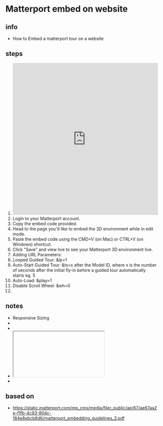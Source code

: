 # Matterport embed on website  

## info  
* How to Embed a matterport tour on a website

## steps  
1. <iframe allow="xr-spatial-tracking" allowfullscreen="" frameborder="0" height="500" src="https://my.matterport.com/show/?m=xxx" width="100%"></iframe>
2. Login to your Matterport account.
3. Copy the embed code provided.
4. Head to the page you'd like to embed the 3D environment while in edit mode.
5. Paste the embed code using the CMD+V (on Mac) or CTRL+V (on Windows) shortcut.
6. Click "Save" and view live to see your Matterport 3D environment live.
7. Adding URL Parameters:
8. Looped Guided Tour:  &lp=1
9. Auto-Start Guided Tour: &ts=x after the Model ID, where x is the number of seconds after the initial fly-in before a guided tour automatically starts eg. 5
10. Auto-Load:  &play=1
11. Disable Scroll Wheel: &wh=0
12. 

## notes  
*  Responsive Sizing
*  <style>
* .matterport-showcase { position: relative; padding-bottom: 56.25%;
* height: 0; overflow: hidden; }
* .matterport-showcase iframe { position: absolute; top: 0; left: 0;
* width: 100%; height: 100%; }
* </style>
* <div class=’matterport-showcase’>
*  <iframe width=”853” height=”480”
* src=”https://my.matterport.com/show/? m=xxxxxxxxxxx” frameborder=”0”
* allowfullscreen></iframe>
* </div>

## based on  
*  https://static.matterport.com/mp_cms/media/filer_public/ae/67/ae67aa2e-f1fb-4c93-804c-184e8ebcb8d6/matterport_embedding_guidelines_3.pdf

